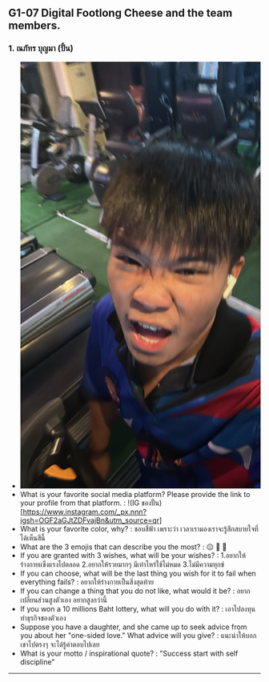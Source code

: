 ## G1-07 Digital Footlong Cheese and the team members.

### 1. ณภัทร บุญมา (ปั้น)
- ![สุดหล่่อก่อปูน](img/Kawpun.jpeg)
- What is your favorite social media platform? Please provide the link to your profile from that platform. : !(IG ของปั้น)[https://www.instagram.com/_px.nnn?igsh=OGF2aGJtZDFvajBn&utm_source=qr]
- What is your favorite color, why? : ชอบสีฟ้า เพราะว่า เวลาเรามองเราจะรู้สึกสบายใจที่ได้เห็นสีนี้
- What are the 3 emojis that can describe you the most? : :neutral_face: :muscle: :parrot:
- If you are granted with 3 wishes, what will be your wishes? :
    1.อยากให้ร่างกายแข็งแรงไปตลอด
    2.อยากให้รวยมากๆ มีเท่าไหร่ใช้ไม่หมด
    3.ไม่มีความทุกข์
- If you can choose, what will be the last thing you wish for it to fail when everything fails? : อยากให้ร่างกายเป็นสิ่งสุดท้าย
- If you can change a thing that you do not like, what would it be? : อยากเปลี่ยนส่วนสูงตัวเอง อยากสูงกว่านี้
- If you won a 10 millions Baht lottery, what will you do with it? : เอาไปลงทุนทำธุรกิจของตัวเอง
- Suppose you have a daughter, and she came up to seek advice from you about her "one-sided love." What advice will you give? : แนะนำให้บอกเขาไปตรงๆ จะได้รู้คำตอบไปเลย
- What is your motto / inspirational quote? : "Success start with self discipline"
________________________________________________________________________________
